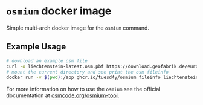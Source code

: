 # `osmium` docker image

Simple multi-arch docker image for the `osmium` command.

## Example Usage

```bash
# download an example osm file
curl -o liechtenstein-latest.osm.pbf https://download.geofabrik.de/europe/liechtenstein-latest.osm.pbf
# mount the current directory and see print the osm fileinfo
docker run -v $(pwd):/app ghcr.io/tuesd4y/osmium fileinfo liechtenstein-latest.osm.pbf
```

For more information on how to use the `osmium` see the official documentation at [osmcode.org/osmium-tool](https://osmcode.org/osmium-tool/index.html).